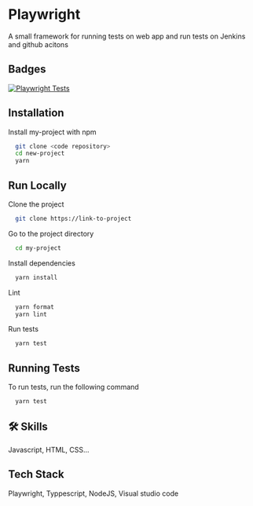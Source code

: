 
# Playwright

A small framework for running tests on web app and run tests on Jenkins and github acitons


## Badges
[![Playwright Tests](https://github.com/hemantjanrao/withplaywright/actions/workflows/playwright.yml/badge.svg)](https://github.com/hemantjanrao/withplaywright/actions/workflows/playwright.yml)

## Installation

Install my-project with npm

```bash
  git clone <code repository>
  cd new-project
  yarn

```
    
## Run Locally

Clone the project

```bash
  git clone https://link-to-project
```

Go to the project directory

```bash
  cd my-project
```

Install dependencies

```bash
  yarn install
```

Lint

```bash
  yarn format
  yarn lint
```

Run tests

```bash
  yarn test
```

## Running Tests

To run tests, run the following command

```bash
  yarn test
```


## 🛠 Skills
Javascript, HTML, CSS...


## Tech Stack

Playwright, Typpescript, NodeJS, Visual studio code
